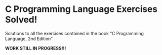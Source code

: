 C Programming Language Exercises Solved!
========================================

Solutions to all the exercises contained in the book "C Programming Language, 2nd Edition"

__WORK STILL IN PROGRESS!!!__

